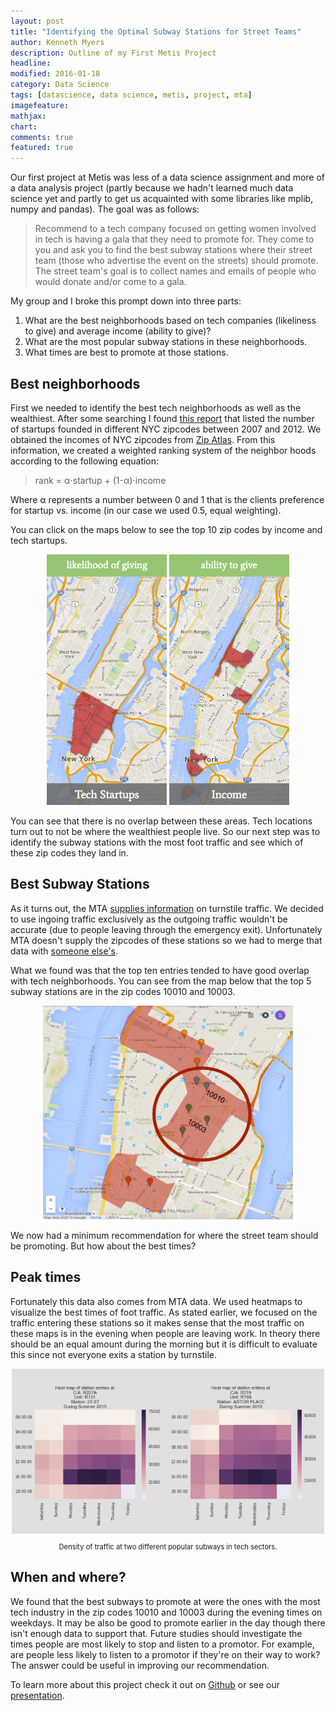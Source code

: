 ```yaml
---
layout: post
title: "Identifying the Optimal Subway Stations for Street Teams"
author: Kenneth Myers
description: Outline of my First Metis Project
headline:
modified: 2016-01-18
category: Data Science
tags: [datascience, data science, metis, project, mta]
imagefeature:
mathjax:
chart:
comments: true
featured: true
---
```


Our first project at Metis was less of a data science assignment and more of a data analysis project (partly because we hadn't learned much data science yet and partly to get us acquainted with some libraries like mplib, numpy and pandas). The goal was as follows:

>Recommend to a tech company focused on getting women involved in tech is having a gala that they need to promote for. They come to you and ask you to find the best subway stations where their street team (those who advertise the event on the streets) should promote. The street team's goal is to collect names and emails of people who would donate and/or come to a gala.

My group and I broke this prompt down into three parts:

1. What are the best neighborhoods based on tech companies (likeliness to give) and average income (ability to give)?
2. What are the most popular subway stations in these neighborhoods.
3. What times are best to promote at those stations.

## Best neighborhoods

First we needed to identify the best tech neighborhoods as well as the wealthiest. After some searching I found [this report](https://nycfuture.org/pdf/New_Tech_City.pdf) that listed the number of startups founded in different NYC zipcodes between 2007 and 2012. We obtained the incomes of NYC zipcodes from [Zip Atlas](http://zipatlas.com/us/ny/new-york/zip-code-comparison/median-household-income.htm). From this information, we created a weighted ranking system of the neighbor hoods according to the following equation:

>rank = α⋅startup + (1-α)⋅income

Where α represents a number between 0 and 1 that is the clients preference for startup vs. income (in our case we used 0.5, equal weighting).

You can click on the maps below to see the top 10 zip codes by income and tech startups.

<div align='center'>
    <a href="https://fusiontables.googleusercontent.com/fusiontables/embedviz?q=select+col10+from+1MtC0oa6oq1WPuT9AydZK6IFdLketH8pwf8Zppg+where+col1+in+(%2710010%27,+%2710003%27,+%2710013%27,+%2710001%27,+%2710011%27,+%2710012%27,+%2710016%27,+%2710018%27,+%2710014%27)&viz=MAP&h=false&lat=40.74003468610098&lng=-73.90854823437502&t=1&z=12&l=col10&y=11&tmplt=2&hml=KML" target="_blank"><img style="max-width:200px;display:inline" src='/assets/metis_first_project/techmap.png'></a>
    <a href="https://fusiontables.googleusercontent.com/fusiontables/embedviz?q=select+col10+from+1MtC0oa6oq1WPuT9AydZK6IFdLketH8pwf8Zppg+where+col1+in+(%2710007%27,+%2710280%27,+%2710162%27,+%2710004%27,+%2710069%27,+%2710282%27,+%2710006%27,+%2710022%27,+%2710005%27,+%2710024%27)&viz=MAP&h=false&lat=40.74003468610098&lng=-73.90854823437503&t=1&z=12&l=col10&y=11&tmplt=2&hml=KML" target="_blank"><img style="max-width:200px;display:inline" src='/assets/metis_first_project/incomemap.png'></a>
</div>

You can see that there is no overlap between these areas. Tech locations turn out to not be where the wealthiest people live. So our next step was to identify the subway stations with the most foot traffic and see which of these zip codes they land in.

## Best Subway Stations

As it turns out, the MTA [supplies information]( http://web.mta.info/developers/turnstile.html) on turnstile traffic. We decided to use ingoing traffic exclusively as the outgoing traffic wouldn't be accurate (due to people leaving through the emergency exit). Unfortunately MTA doesn't supply the zipcodes of these stations so we had to merge that data with [someone else's](https://github.com/chriswhong/nycturnstiles/blob/master/geocoded.csv).

What we found was that the top ten entries tended to have good overlap with tech neighborhoods. You can see from the map below that the top 5 subway stations are in the zip codes 10010 and 10003.

<div align='center'>
    <img style="max-width:400px;display:inline" src='/assets/metis_first_project/topsubways.png'>
</div>

We now had a minimum recommendation for where the street team should be promoting. But how about the best times?

## Peak times

Fortunately this data also comes from MTA data. We used heatmaps to visualize the best times of foot traffic. As stated earlier, we focused on the traffic entering these stations so it makes sense that the most traffic on these maps is in the evening when people are leaving work. In theory there should be an equal amount during the morning but it is difficult to evaluate this since not everyone exits a station by turnstile.

<div align='center'>
    <img style="max-width:500px;display:inline" src='/assets/metis_first_project/heatmaps.png'>
    <br>
    <p style="font-size:.8em;">Density of traffic at two different popular subways in tech sectors.</p>
</div>

## When and where?

We found that the best subways to promote at were the ones with the most tech industry in the zip codes 10010 and 10003 during the evening times on weekdays. It may be also be good to promote earlier in the day though there isn't enough data to support that. Future studies should investigate the times people are most likely to stop and listen to a promotor. For example, are people less likely to listen to a promotor if they're on their way to work? The answer could be useful in improving our recommendation.

To learn more about this project check it out on [Github](https://github.com/jstnstwrt/nyc-subway-station-reccomender) or see our [presentation](https://docs.google.com/presentation/d/1s5yG2yhrOhlcQS8lzU-W7oRe2lRHf-Ne8bPxPbgQrL0/edit?usp=sharing).

